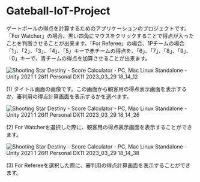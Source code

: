 # Gateball-IoT-Project
ゲートボールの得点を計算するためのアプリケーションのプロジェクトです。「For Watcher」の場合、黒い四角にマウスをクリックすることで得点が入ったことを判断させることが出来ます。「For Referee」の場合、1Pチームの場合「1」、「2」、「3」、「4」、「5」キーで赤チームの得点を、「6」、「7」、「8」、「9」、「0」キーで、青チームの得点を加算させることが出来ます。

![Shooting Star Destiny - Score Calculator - PC, Mac   Linux Standalone - Unity 2021 1 26f1 Personal _DX11_ 2023_03_29 18_14_12](https://user-images.githubusercontent.com/127724521/228486982-0664a6fb-470e-4e9c-b895-92674699a58d.png)

(1) タイトル画面の画像です。この画面から観客用の得点表示画面を表示するか、審判用の得点計算画面を表示するかを選べます。

![Shooting Star Destiny - Score Calculator - PC, Mac   Linux Standalone - Unity 2021 1 26f1 Personal _DX11_ 2023_03_29 18_14_26](https://user-images.githubusercontent.com/127724521/228487256-6f4a0867-fa27-42b8-ba63-4d1290b3d245.png)

(2) For Watcherを選択した際に、観客用の得点表示画面を表示することができます。

![Shooting Star Destiny - Score Calculator - PC, Mac   Linux Standalone - Unity 2021 1 26f1 Personal _DX11_ 2023_03_29 18_14_38](https://user-images.githubusercontent.com/127724521/228487294-8cf46884-2eba-4354-9238-322d3a365169.png)

(3) For Refereeを選択した際に、審判用の得点計算画面を表示することができます。
